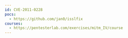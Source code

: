 ```yaml
---
id: CVE-2011-0228
pocs:
  - https://github.com/jan0/isslfix
courses:
  - https://pentesterlab.com/exercises/mitm_IV/course
---
```

